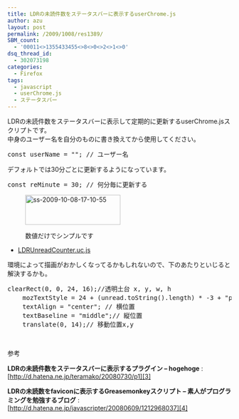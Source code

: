```yaml
---
title: LDRの未読件数をステータスバーに表示するuserChrome.js
author: azu
layout: post
permalink: /2009/1008/res1389/
SBM_count:
  - '00011<>1355433455<>8<>0<>2<>1<>0'
dsq_thread_id:
  - 302073198
categories:
  - Firefox
tags:
  - javascript
  - userChrome.js
  - ステータスバー
---
```

LDRの未読件数をステータスバーに表示して定期的に更新するuserChrome.jsスクリプトです。  
中身のユーザー名を自分のものに書き換えてから使用してください。

<pre>const userName = ""; // ユーザー名</pre>

デフォルトでは30分ごとに更新するようになっています。

<pre>const reMinute = 30; // 何分毎に更新する</pre><figure id="attachment_1391" style="width: 214px;" class="wp-caption alignnone">

[<img class="size-full wp-image-1391" title="ss-2009-10-08-17-10-55" src="https://efcl.info/wp-content/uploads/2009/10/ss-2009-10-08-17-10-55.png" alt="ss-2009-10-08-17-10-55" width="214" height="67" />][1]<figcaption class="wp-caption-text">数値だけでシンプルです</figcaption></figure> 
*   [LDRUnreadCounter.uc.js][2]

環境によって描画がおかしくなってるかもしれないので、下のあたりといじると解決するかも。

<pre class="brush:javascript;">clearRect(0, 0, 24, 16);//透明土台 x, y, w, h
    mozTextStyle = 24 + (unread.toString().length) * -3 + "px sans-serif";//サイズ
    textAlign = "center"; // 横位置
    textBaseline = "middle";// 縦位置
    translate(0, 14);// 移動位置x,y</pre>

<br class="spacer_" />

参考

**LDRの未読件数をステータスバーに表示するプラグイン &#8211; hogehoge**
:   [http://d.hatena.ne.jp/teramako/20080730/p1][3]

**LDRの未読数をfaviconに表示するGreasemonkeyスクリプト &#8211; 素人がプログラミングを勉強するブログ**
:   [http://d.hatena.ne.jp/javascripter/20080609/1212968037][4]

<div id="_mcePaste" style="overflow: hidden; position: absolute; left: -10000px; top: 40px; width: 1px; height: 1px;">
  <dl>
    <dt>
      <strong>LDRの未読数をfaviconに表示するGreasemonkeyスクリプト &#8211; 素人がプログラミングを勉強するブログ</strong>
    </dt>
    
    <dd>
      <a title="LDRの未読数をfaviconに表示するGreasemonkeyスクリプト - 素人がプログラミングを勉強するブログ" href="http://d.hatena.ne.jp/javascripter/20080609/1212968037">http://d.hatena.ne.jp/javascripter/20080609/1212968037</a>
    </dd>
  </dl>
</div>

 [1]: https://efcl.info/wp-content/uploads/2009/10/ss-2009-10-08-17-10-55.png
 [2]: https://efcl.info/wp-content/uploads/2009/10/LDRUnreadCounter.uc_.js
 [3]: http://d.hatena.ne.jp/teramako/20080730/p1 "LDRの未読件数をステータスバーに表示するプラグイン - hogehoge"
 [4]: http://d.hatena.ne.jp/javascripter/20080609/1212968037 "LDRの未読数をfaviconに表示するGreasemonkeyスクリプト - 素人がプログラミングを勉強するブログ"
